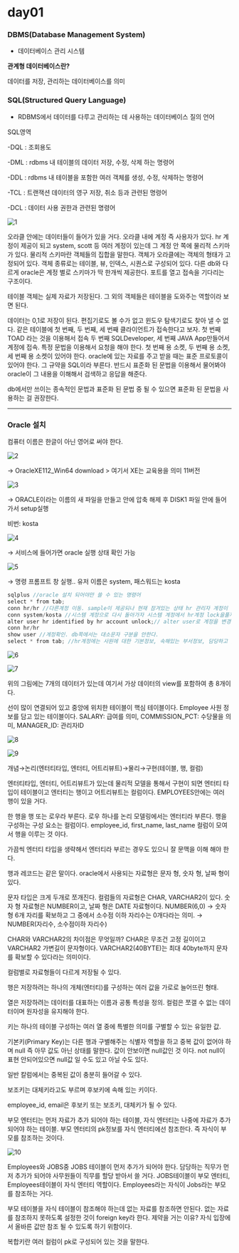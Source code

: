 # day01 

### DBMS(Database Management System)

- 데이터베이스 관리 시스템

**관계형 데이터베이스란?**

데이터를 저장, 관리하는 데이터베이스를 의미

### SQL(Structured Query Language)

- RDBMS에서 데이터를 다루고 관리하는 데 사용하는 데이터베이스 질의 언어

SQL영역

-DQL : 조회용도

-DML : rdbms 내 테이블의 데이터 저장, 수정, 삭제 하는 명령어

-DDL : rdbms 내 테이블을 포함한 여러 객체를 생성, 수정, 삭제하는 명령어

-TCL : 트랜잭션 데이터의 영구 저장, 취소 등과 관련된 명령어

-DCL : 데이터 사용 권한과 관련된 명령어

![1](https://user-images.githubusercontent.com/63957819/103893575-db08d000-5130-11eb-8f9a-06d4bd731a77.png)

오라클 안에는 데이터들이 들어가 있을 거다.  오라클 내에 계정 즉 사용자가 있다. hr 계정이 제공이 되고 system, scott 등 여러 계정이 있는데 그 계정 안 쪽에 물리적 스키마가 있다. 물리적 스키마란 객체들의 집합을 말한다. 객체가 오라클에는 객체의 형태가 고정되어 있다.  객체 종류로는 테이블, 뷰, 인덱스, 시퀀스로 구성되어 있다. 다른 db와 다르게 oracle은 계정 별로 스키마가 딱 한개씩 제공한다. 포트를 열고 접속을 기다리는 구조이다. 

테이블 객체는 실제 자료가 저장된다. 그 외의 객체들은 테이블을 도와주는 역할이라 보면 된다.

데이터는 0,1로 저장이 된다. 편집기로도 볼 수가 없고 윈도우 탐색기로도 찾아 낼 수 없다. 같은 테이블에 첫 번째, 두 번째, 세 번째 클라이언트가 접속한다고 보자. 첫 번째TOAD 라는 것을 이용해서 접속 두 번째 SQLDeveloper, 세 번째 JAVA App만들어서 계정에 접속. 특정 문법을 이용해서 요청을 해야 한다. 첫 번째 용 소켓, 두 번째 용 소켓, 세 번째 용 소켓이 있어야 한다. oracle에 있는 자료를 주고 받을 때는 표준 프로토콜이 있어야 한다. 그 규약을 SQL이라 부른다. 반드시 표준화 된 문법을 이용해서 물어봐야 oracle이 그 내용을 이해해서 검색하고 응답을 해준다.

db에서만 쓰이는 종속적인 문법과 표준화 된 문법 중 될 수 있으면 표준화 된 문법을 사용하는 걸 권장한다. 

---

### Oracle 설치

컴퓨터 이름은 한글이 아닌 영어로 써야 한다.

![2](https://user-images.githubusercontent.com/63957819/103893581-dcd29380-5130-11eb-86bb-a23a286ba295.png)

→ OracleXE112_Win64 download > 여기서 XE는 교육용을 의미 11버전

![3](https://user-images.githubusercontent.com/63957819/103893583-dcd29380-5130-11eb-865f-7bf0885b4d89.png)

→ ORACLE이라는 이름의 새 파일을 만들고 안에 압축 해제 후 DISK1 파일 안에 들어가서 setup실행

비번: kosta

![4](https://user-images.githubusercontent.com/63957819/103893584-dd6b2a00-5130-11eb-9c6d-77d000b64957.png)

→ 서비스에 들어가면 oracle 실행 상태 확인 가능

![5](https://user-images.githubusercontent.com/63957819/103893585-dd6b2a00-5130-11eb-8b47-d11f459d78c5.png)

→ 명령 프롬프트 창 실행.. 유저 이름은 system, 패스워드는 kosta

```java
sqlplus //oracle 설치 되어야만 쓸 수 있는 명령어
select * from tab;
conn hr/hr //다른계정 이동. sample이 제공되나 현재 잠겨있는 상태 hr 관리자 계정이 아닌 일반계정이다. 사용하려면 잠금 해제 하여야 한다.
conn system/kosta //시스템 계정으로 다시 돌아가자 시스템 계정에서 hr계정 lock을풀자
alter user hr identified by hr account unlock;// alter user로 계정을 변경하겠다 hr로 비번도 hr 그리고 계정을 잠금 해제 하겠다
conn hr/hr
show user //계정확인. db쪽에서는 대소문자 구분을 안한다.
select * from tab; //hr계정에는 사원에 대한 기본정보, 속해있는 부서정보, 담당하고 있는 직무/직책, 지역등이 담겨있다.
```

![6](https://user-images.githubusercontent.com/63957819/103893586-de03c080-5130-11eb-9c7e-d588c8740958.png)

![7](https://user-images.githubusercontent.com/63957819/103893588-de9c5700-5130-11eb-9f7c-1a492459c744.png)

위의 그림에는 7개의 데이터가 있는데 여기서 가상 데이터의 view를 포함하여 총 8개이다. 

선이 많이 연결되어 있고 중앙에 위치한 테이블이 핵심 테이블이다. Employee 사원 정보를 담고 있는 테이블이다. SALARY: 급여를 의미,  COMMISSION_PCT: 수당물을 의미, MANAGER_ID: 관리자ID

![8](https://user-images.githubusercontent.com/63957819/103893589-de9c5700-5130-11eb-9e8b-4e76c57abf22.png)

![9](https://user-images.githubusercontent.com/63957819/103893590-df34ed80-5130-11eb-893b-84afb94b009f.png)

개념→논리(엔터티타입, 엔터티, 어트리뷰트)→물리→구현(테이블, 행, 컬럼)

엔터티타입, 엔터티, 어트리뷰트가 있는데 물리적 모델을 통해서 구현이 되면 엔터티 타입이 테이블이고 엔터티는 행이고 어트리뷰트는 컬럼이다. EMPLOYEES안에는 여러 행이 있을 거다. 

한 행을 행 또는 로우라 부른다. 로우 하나를 논리 모델링에서는 엔터티라 부른다. 행을 구성하는 구성 요소는 컬럼이다.  employee_id, first_name, last_name 컬럼이 모여서 행을 이루는 것 이다. 

가끔씩 엔터티 타입을 생략해서 엔터티라 부르는 경우도 있으니 잘 문맥을 이해 해야 한다.

행과 레코드는 같은 말이다.  oracle에서 사용되는 자료형은 문자 형, 숫자 형, 날짜 형이 있다.

문자 타입은 크게 두개로 쪼개진다. 컬럼들의 자료형은 CHAR, VARCHAR2이 있다. 숫자 형 자료형은 NUMBER이고, 날짜 형은 DATE 자료형이다.  NUMBER(6,0) → 숫자 형 6개 자리를 확보하고 그 중에서  소수점 이하 자리수는 0개다라는 의미. → NUMBER(자리수, 소수점이하 자리수)

CHAR와 VARCHAR2의 차이점은 무엇일까? CHAR은 무조건 고정 길이이고 VARCHAR2 가변길이 문자형이다. VARCHAR2(40BYTE)는 최대 40byte까지 문자를 확보할 수 있다라는 의미이다.

컬럼별로 자료형들이 다르게 저장될 수 있다.

행은 저장하려는 하나의 개체(엔터티)를 구성하는 여러 값을 가로로 늘어뜨린 형태.

열은 저장하려는 데이터를 대표하는 이름과 공통 특성을 정의. 컬럼은 쪼갤 수 없는 데이터이며 원자성을 유지해야 한다.

키는 하나의 테이블 구성하는 여러 열 중에 특별한 의미를 구별할 수 있는 유일한 값.

기본키(Primary Key)는 다른 행과 구별해주는 식별자 역할을 하고 중복 값이 없어야 하며 null 즉 아무 값도 아닌 상태를 말한다. 값이 안보이면 null값인 것 이다. not null이 표현 안되어있으면 null값 일 수도 있고 아닐 수도 있다.

일반 칼럼에서는 중복된 값이 충분히 들어갈 수 있다.

보조키는 대체키라고도 부르며 후보키에 속해 있는 키이다.

employee_id, email은 후보키 또는 보조키, 대체키가 될 수 있다.

 부모 엔터티는 먼저 자료가 추가 되어야 하는 테이블, 자식 엔터티는 나중에 자료가 추가 되어야 하는 테이블. 부모 엔터티의 pk정보를 자식 엔터티에선 참조한다. 즉 자식이 부모를 참조하는 것이다.

![10](https://user-images.githubusercontent.com/63957819/103893592-df34ed80-5130-11eb-9081-2f3e6e302290.png)

Employees와 JOBS중 JOBS 테이블이 먼저 추가가 되어야 한다. 담당하는 직무가 먼저 추가가 되어야 사무원들이 직무를 할당 받아서 쓸 거다. JOBS테이블이 부모 엔터티, Employees테이블이 자식 엔터티 역할이다. Employees라는 자식이 Jobs라는 부모를 참조하는 거다. 

부모 테이블을 자식 테이블이 참조해야 하는데 없는 자료를 참조하면 안된다. 없는 자료를 참조하지 못하도록 설정한 것이 foreign key라 한다. 제약을 거는 이유? 자식 입장에서 올바른 값만 참조 될 수 있도록 하기 위함이다. 

복합키란 여러 컬럼이 pk로 구성되어 있는 것을  말한다.
 
